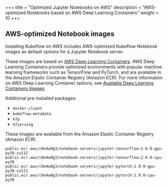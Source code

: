 +++
title = "Optimized Jupyter Notebooks on AWS"
description = "AWS-optimized Notebooks based on AWS Deep Learning Containers"
weight = 10
+++

## AWS-optimized Notebook images

Installing Kubeflow on AWS includes AWS-optimized Kubeflow Notebook images as default options for a Jupyter Notebook server.

These images are based on [AWS Deep Learning Containers](https://docs.aws.amazon.com/deep-learning-containers/latest/devguide/what-is-dlc.html). AWS Deep Learning Containers provide optimized environments with popular machine learning frameworks such as TensorFlow and PyTorch, and are available in the Amazon Elastic Container Registry (Amazon ECR). For more information on AWS Deep Learning Container options, see [Available Deep Learning Containers Images](https://github.com/aws/deep-learning-containers/blob/master/available_images.md).

Additional pre-installed packages:
- `docker-client`
- `kubeflow-metadata`
- `kfp`
- `kfserving`

These images are available from the Amazon Elastic Container Registry (Amazon ECR).

```
public.ecr.aws/c9e4w0g3/notebook-servers/jupyter-tensorflow:2.6.0-gpu-py38-cu112
public.ecr.aws/c9e4w0g3/notebook-servers/jupyter-tensorflow:2.6.0-cpu-py38
public.ecr.aws/c9e4w0g3/notebook-servers/jupyter-pytorch:1.9.0-gpu-py38-cu111
public.ecr.aws/c9e4w0g3/notebook-servers/jupyter-pytorch:1.9.0-cpu-py38
```